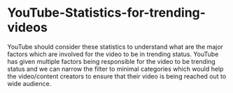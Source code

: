 # YouTube-Statistics-for-trending-videos
YouTube should consider these statistics to understand what are the major factors which are involved for the video to be in trending status. YouTube has given multiple factors being responsible for the video to be trending status and we can narrow the filter to minimal categories which would help the video/content creators to ensure that their video is being reached out to wide audience.
